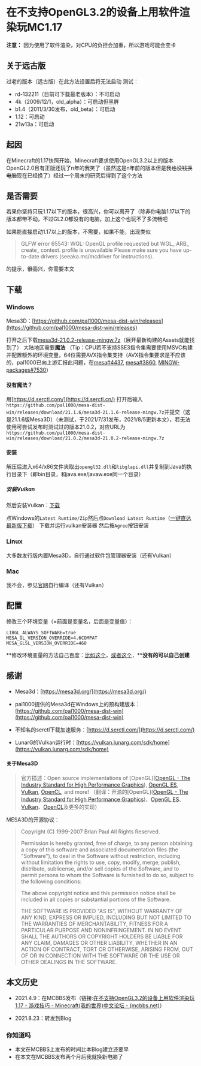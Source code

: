 # 在不支持OpenGL3.2的设备上用软件渲染玩MC1.17

**注意：**
因为使用了软件渲染，对CPU的负担会加重，所以游戏可能会变卡

## 关于远古版

过老的版本（远古版）在此方法设置后将无法启动
测试：

- rd-132211（目前可下载最老版本）：不可启动
- 4k（2009/12/1，old_alpha）：可启动但黑屏
- b1.4（2011/3/30发布，old_beta）：可启动
- 1.12：可启动
- 21w13a：可启动

## 起因

在Minecraft的1.17快照开始，Minecraft要求使用OpenGL3.2以上的版本OpenGL2.0且有正版还玩了n年的我笑了（虽然这是n年前的版本但是我~~也没钱换电脑~~现在已经换了）经过一个周末的研究后得到了这个方法

## 是否需要

若果你坚持只玩1.17以下的版本，很高兴，你可以离开了（除非你电脑1.17以下的版本都带不动，不过GL2.0都没有的电脑，加上这个也玩不了多流畅吧

如果能直接启动1.17以上的版本，不需要，如果不能，出现类似

> GLFW error 65543: WGL: OpenGL profile requested but WGL_ ARB_ create_ context. profile is unavailable
> Please make sure you have up-to-date drivers (seeaka.ms/mcdriver for instructions).

的提示，~~很高兴~~，你需要本文

## 下载

### Windows

Mesa3D：[https://github.com/pal1000/mesa-dist-win/releases](https://github.com/pal1000/mesa-dist-win/releases)

打开之后下载[mesa3d-21.0.2-release-mingw.7z](https://github.com/pal1000/mesa-dist-win/releases/download/21.0.2/mesa3d-21.0.2-release-mingw.7z)（展开最新构建的Assets就能找到了）
大陆地区需要**魔法**
（Tip：CPU若不支持SSE3指令集需要使用MSVC构建并配置额外的环境变量，64位需要AVX指令集支持（AVX指令集要求是不应该的，pal1000已向上游汇报此问题，在[mesa#4437](https://gitlab.freedesktop.org/mesa/mesa/-/issues/4437), [mesa#3860](https://gitlab.freedesktop.org/mesa/mesa/-/issues/3860), [MINGW-packages#7530](https://github.com/msys2/MINGW-packages/issues/7530)）

#### 没有魔法？

用[https://d.serctl.com/](https://d.serctl.cn/)
打开后输入`https://github.com/pal1000/mesa-dist-win/releases/download/21.1.6/mesa3d-21.1.6-release-mingw.7z`并提交（这是21.1.6版Mesa3D）（未测试，于2021/7/31发布，2021/8/5更新本文），若无法使用可尝试发布时测试过的版本21.0.2，对应URL为`https://github.com/pal1000/mesa-dist-win/releases/download/21.0.2/mesa3d-21.0.2-release-mingw.7z`

#### 安装

解压后进入x64/x86文件夹取出`opengl32.dll`和`libglapi.dll`并复制到Java的执行目录下（即bin目录，和java.exe/javaw.exe同一个目录）

##### 安装Vulkan

然后安装Vulkan：[下载](https://vulkan.lunarg.com/sdk/home)

点Windows的`Latest Runtime/Zip`然后点`Download Latest Runtime`（[一键直达最新版下载](https://sdk.lunarg.com/sdk/download/latest/windows/vulkan-runtime.exe)）
下载并运行vulkan安装器
然后按`Agree`按钮安装

### Linux

大多数发行版内置Mesa3D，自行通过软件包管理器安装（还有Vulkan）

### Mac

我不会，参见[官网](https://docs.mesa3d.org/download.html)自行编译（还有Vulkan）

## 配置

修改三个环境变量（=前面是变量名，后面是变量值）：

```properties
LIBGL_ALWAYS_SOFTWARE=true
MESA_GL_VERSION_OVERRIDE=4.6COMPAT
MESA_GLSL_VERSION_OVERRIDE=460
```

**修改环境变量的方法自己百度：[比如这个](https://jingyan.baidu.com/article/00a07f3876cd0582d128dc55.html)，[或者这个](http://www.xitongcheng.com/jiaocheng/win10_article_30595.html)，****没有的可以自己创建**

## 感谢

- Mesa3d：[https://mesa3d.org/](https://mesa3d.org/)
- pal1000提供的Mesa3d在Windows上的预构建版本：[https://github.com/pal1000/mesa-dist-win](https://github.com/pal1000/mesa-dist-win)

- 不知名的serctl下载加速服务：[https://d.serctl.com/](https://d.serctl.com/)
- LunarG的Vulkan运行时：[https://vulkan.lunarg.com/sdk/home](https://vulkan.lunarg.com/sdk/home)

#### 关于Mesa3D

>  官方描述：Open source implementations of [OpenGL]([OpenGL - The Industry Standard for High Performance Graphics](https://www.opengl.org/)), [OpenGL ES](https://www.khronos.org/opengles/), [Vulkan](https://www.khronos.org/vulkan/), [OpenCL](https://www.khronos.org/opencl/), and more!
> （翻译：开源的[OpenGL]([OpenGL - The Industry Standard for High Performance Graphics](https://www.opengl.org/))、[OpenGL ES](https://www.khronos.org/opengles/)、[Vulkan](https://www.khronos.org/vulkan/)、[OpenCL](https://www.khronos.org/opencl/)及更多的实现）

MESA3D的开源协议：

> Copyright (C) 1999-2007 Brian Paul  All Rights Reserved.
>
> Permission is hereby granted, free of charge, to any person obtaining a
> copy of this software and associated documentation files (the "Software"),
> to deal in the Software without restriction, including without limitation
> the rights to use, copy, modify, merge, publish, distribute, sublicense,
> and/or sell copies of the Software, and to permit persons to whom the
> Software is furnished to do so, subject to the following conditions:
>
> The above copyright notice and this permission notice shall be included
> in all copies or substantial portions of the Software.
>
> THE SOFTWARE IS PROVIDED "AS IS", WITHOUT WARRANTY OF ANY KIND, EXPRESS
> OR IMPLIED, INCLUDING BUT NOT LIMITED TO THE WARRANTIES OF MERCHANTABILITY,
> FITNESS FOR A PARTICULAR PURPOSE AND NONINFRINGEMENT. IN NO EVENT SHALL
> THE AUTHORS OR COPYRIGHT HOLDERS BE LIABLE FOR ANY CLAIM, DAMAGES OR OTHER
> LIABILITY, WHETHER IN AN ACTION OF CONTRACT, TORT OR OTHERWISE, ARISING FROM,
> OUT OF OR IN CONNECTION WITH THE SOFTWARE OR THE USE OR OTHER DEALINGS IN THE
> SOFTWARE.

## 本文历史

- 2021.4.9：在MCBBS发布（链接:[在不支持OpenGL3.2的设备上用软件渲染玩1.17 - 游戏技巧 - Minecraft(我的世界)中文论坛 - (mcbbs.net)](https://www.mcbbs.net/thread-1189935-1-1.html)）

- 2021.8.23：转发到Blog

### 你知道吗

- 本文在MCBBS上发布的时间比本Blog建立还要早
- 在本文在MCBBS发布两个月后我就换新电脑了
